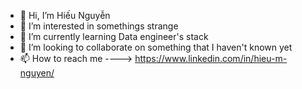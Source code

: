 - 👋 Hi, I’m Hiếu Nguyễn
- 👀 I’m interested in somethings strange
- 🌱 I’m currently learning Data engineer's stack
- 💞️ I’m looking to collaborate on something that I haven't known yet
- 📫 How to reach me ----> https://www.linkedin.com/in/hieu-m-nguyen/

<!---
nmhieu1896/nmhieu1896 is a ✨ special ✨ repository because its `README.md` (this file) appears on your GitHub profile.
You can click the Preview link to take a look at your changes.
--->
